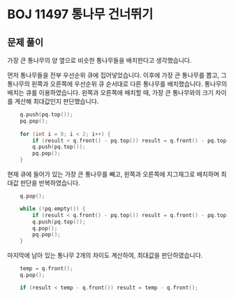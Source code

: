 # BOJ 11497 통나무 건너뛰기

## 문제 풀이
가장 큰 통나무의 양 옆으로 비슷한 통나무들을 배치한다고 생각했습니다.

먼저 통나무들을 전부 우선순위 큐에 집어넣었습니다. 이후에 가장 큰 통나무를 뽑고, 그 통나무의 왼쪽과 오른쪽에 우선순위 큐 순서대로 다른 통나무를 배치했습니다. 통나무의 배치는 큐를 이용하였습니다. 왼쪽과 오른쪽에 배치할 때, 가장 큰 통나무와의 크기 차이를 계산해 최대값인지 판단했습니다.

```C++
    q.push(pq.top());
    pq.pop();
    
    for (int i = 0; i < 2; i++) {
        if (result < q.front() - pq.top()) result = q.front() - pq.top();
        q.push(pq.top());
        pq.pop();    
    }
```

현재 큐에 들어가 있는 가장 큰 통나무를 빼고, 왼쪽과 오른쪽에 지그재그로 배치하며 최대값 판단을 반복하였습니다.

```C++
    q.pop();

    while (!pq.empty()) {
        if (result < q.front() - pq.top()) result = q.front() - pq.top();
        q.push(pq.top());
        q.pop();
        pq.pop();
    }
```

마지막에 남아 있는 통나무 2개의 차이도 계산하여, 최대값을 판단하였습니다.

```C++
    temp = q.front();
    q.pop();

    if (result < temp - q.front()) result = temp - q.front();
```

